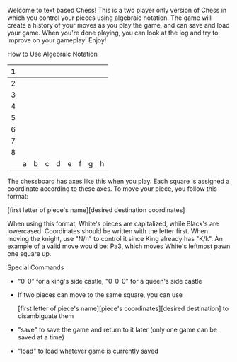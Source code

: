 Welcome to text based Chess! This is a two player only version of Chess in which you control your pieces using algebraic notation.
The game will create a history of your moves as you play the game, and can save and load your game. 
When you're done playing, you can look at the log and try to improve on your gameplay! Enjoy!

How to Use Algebraic Notation

|1| | | | | | | | |
|-|-|-|-|-|-|-|-|-|
|2| | | | | | | | |
|3| | | | | | | | |
|4| | | | | | | | |
|5| | | | | | | | |
|6| | | | | | | | |
|7| | | | | | | | |
|8| | | | | | | | |
| |a|b|c|d|e|f|g|h|

The chessboard has axes like this when you play. Each square is assigned a coordinate according to these axes.
To move your piece, you follow this format:

[first letter of piece's name][desired destination coordinates]

When using this format, White's pieces are capitalized, while Black's are lowercased. 
Coordinates should be written with the letter first.
When moving the knight, use "N/n" to control it since King already has "K/k".
An example of a valid move would be: Pa3, which moves White's leftmost pawn one square up.

Special Commands
- "0-0" for a king's side castle, "0-0-0" for a queen's side castle
- If two pieces can move to the same square, you can use 

  [first letter of piece's name][piece's coordinates][desired destination] 
  to disambiguate them
- "save" to save the game and return to it later (only one game can be saved at a time)
- "load" to load whatever game is currently saved
